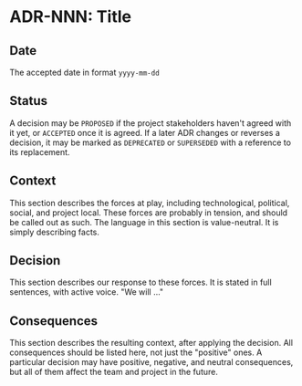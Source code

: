 # ADR-NNN: Title

## Date
The accepted date in format `yyyy-mm-dd`

## Status
A decision may be `PROPOSED` if the project stakeholders haven't agreed with it yet, or `ACCEPTED` once it is agreed. If a later ADR changes or reverses a decision, it may be marked as `DEPRECATED` or `SUPERSEDED` with a reference to its replacement.

## Context
This section describes the forces at play, including technological, political, social, and project local. These forces are probably in tension, and should be called out as such. The language in this section is value-neutral. It is simply describing facts.

## Decision
This section describes our response to these forces. It is stated in full sentences, with active voice. "We will ..."

## Consequences
This section describes the resulting context, after applying the decision. All consequences should be listed here, not just the "positive" ones. A particular decision may have positive, negative, and neutral consequences, but all of them affect the team and project in the future.
